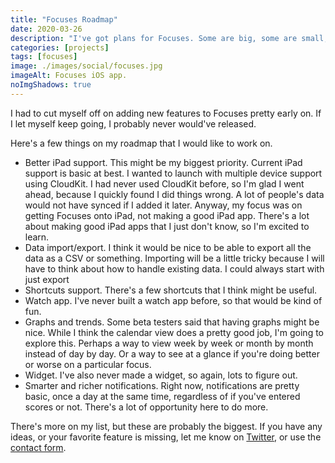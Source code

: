 ```yaml
---
title: "Focuses Roadmap"
date: 2020-03-26
description: "I've got plans for Focuses. Some are big, some are small, and some are medium."
categories: [projects]
tags: [focuses]
image: ./images/social/focuses.jpg
imageAlt: Focuses iOS app.
noImgShadows: true
---
```


I had to cut myself off on adding new features to Focuses pretty early on. If I let myself keep going, I probably never would've released.

Here's a few things on my roadmap that I would like to work on.

* Better iPad support. This might be my biggest priority. Current iPad support is basic at best. I wanted to launch with multiple device support using CloudKit. I had never used CloudKit before, so I'm glad I went ahead, because I quickly found I did things wrong. A lot of people's data would not have synced if I added it later. Anyway, my focus was on getting Focuses onto iPad, not making a good iPad app. There's a lot about making good iPad apps that I just don't know, so I'm excited to learn.
* Data import/export. I think it would be nice to be able to export all the data as a CSV or something. Importing will be a little tricky because I will have to think about how to handle existing data. I could always start with just export 
* Shortcuts support. There's a few shortcuts that I think might be useful.
* Watch app. I've never built a watch app before, so that would be kind of fun.
* Graphs and trends. Some beta testers said that having graphs might be nice. While I think the calendar view does a pretty good job, I'm going to explore this. Perhaps a way to view week by week or month by month instead of day by day. Or a way to see at a glance if you're doing better or worse on a particular focus.
* Widget. I've also never made a widget, so again, lots to figure out.
* Smarter and richer notifications. Right now, notifications are pretty basic, once a day at the same time, regardless of if you've entered scores or not. There's a lot of opportunity here to do more.

There's more on my list, but these are probably the biggest. If you have any ideas, or your favorite feature is missing, let me know on [Twitter](https://twitter.com/samwarnick), or use the [contact form](https://samwarnick.com/contact).